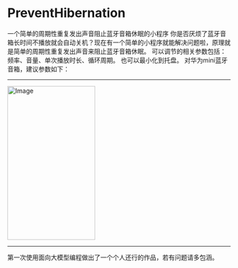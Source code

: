 # PreventHibernation
一个简单的周期性重复发出声音阻止蓝牙音箱休眠的小程序
你是否厌烦了蓝牙音箱长时间不播放就会自动关机？现在有一个简单的小程序就能解决问题啦，原理就是简单的周期性重复发出声音来阻止蓝牙音箱休眠。
可以调节的相关参数包括：频率、音量、单次播放时长、循环周期。
也可以最小化到托盘。
对华为mini蓝牙音箱，建议参数如下：
<hr><img width="198" height="347" alt="Image" src="https://github.com/user-attachments/assets/2b823b83-4a5f-4df1-86d1-154811a51cba" /><hr>
第一次使用面向大模型编程做出了一个个人还行的作品，若有问题请多包涵。
